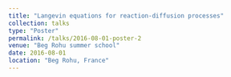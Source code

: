 ```yaml
---
title: "Langevin equations for reaction-diffusion processes"
collection: talks
type: "Poster"
permalink: /talks/2016-08-01-poster-2
venue: "Beg Rohu summer school"
date: 2016-08-01
location: "Beg Rohu, France"
---
```

